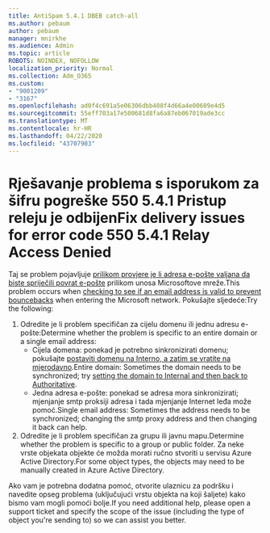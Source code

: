 ```yaml
---
title: AntiSpam 5.4.1 DBEB catch-all
ms.author: pebaum
author: pebaum
manager: mnirkhe
ms.audience: Admin
ms.topic: article
ROBOTS: NOINDEX, NOFOLLOW
localization_priority: Normal
ms.collection: Adm_O365
ms.custom:
- "9001209"
- "3167"
ms.openlocfilehash: ad0f4c691a5e06306dbb408f4d66a4e00609e4d5
ms.sourcegitcommit: 55eff703a17e500681d8fa6a87eb067019ade3cc
ms.translationtype: MT
ms.contentlocale: hr-HR
ms.lasthandoff: 04/22/2020
ms.locfileid: "43707903"
---
```

# <a name="fix-delivery-issues-for-error-code-550-541-relay-access-denied"></a><span data-ttu-id="55a09-102">Rješavanje problema s isporukom za šifru pogreške 550 5.4.1 Pristup releju je odbijen</span><span class="sxs-lookup"><span data-stu-id="55a09-102">Fix delivery issues for error code 550 5.4.1 Relay Access Denied</span></span>

<span data-ttu-id="55a09-103">Taj se problem pojavljuje [prilikom provjere je li adresa e-pošte valjana da biste spriječili povrat e-pošte](https://docs.microsoft.com/exchange/mail-flow-best-practices/use-directory-based-edge-blocking) prilikom unosa Microsoftove mreže.</span><span class="sxs-lookup"><span data-stu-id="55a09-103">This problem occurs when [checking to see if an email address is valid to prevent bouncebacks](https://docs.microsoft.com/exchange/mail-flow-best-practices/use-directory-based-edge-blocking) when entering the Microsoft network.</span></span> <span data-ttu-id="55a09-104">Pokušajte sljedeće:</span><span class="sxs-lookup"><span data-stu-id="55a09-104">Try the following:</span></span>

1. <span data-ttu-id="55a09-105">Odredite je li problem specifičan za cijelu domenu ili jednu adresu e-pošte:</span><span class="sxs-lookup"><span data-stu-id="55a09-105">Determine whether the problem is specific to an entire domain or a single email address:</span></span>
    - <span data-ttu-id="55a09-106">Cijela domena: ponekad je potrebno sinkronizirati domenu; pokušajte [postaviti domenu na Interno, a zatim se vratite na mjerodavno](https://docs.microsoft.com/exchange/mail-flow-best-practices/manage-accepted-domains/manage-accepted-domains).</span><span class="sxs-lookup"><span data-stu-id="55a09-106">Entire domain: Sometimes the domain needs to be synchronized; try [setting the domain to Internal and then back to Authoritative](https://docs.microsoft.com/exchange/mail-flow-best-practices/manage-accepted-domains/manage-accepted-domains).</span></span>
    - <span data-ttu-id="55a09-107">Jedna adresa e-pošte: ponekad se adresa mora sinkronizirati; mjenjanje smtp proksiji adresa i tada mjenjanje Internet leđa može pomoć.</span><span class="sxs-lookup"><span data-stu-id="55a09-107">Single email address: Sometimes the address needs to be synchronized; changing the smtp proxy address and then changing it back can help.</span></span>
2. <span data-ttu-id="55a09-108">Odredite je li problem specifičan za grupu ili javnu mapu.</span><span class="sxs-lookup"><span data-stu-id="55a09-108">Determine whether the problem is specific to a group or public folder.</span></span> <span data-ttu-id="55a09-109">Za neke vrste objekata objekte će možda morati ručno stvoriti u servisu Azure Active Directory.</span><span class="sxs-lookup"><span data-stu-id="55a09-109">For some object types, the objects may need to be manually created in Azure Active Directory.</span></span>

<span data-ttu-id="55a09-110">Ako vam je potrebna dodatna pomoć, otvorite ulaznicu za podršku i navedite opseg problema (uključujući vrstu objekta na koji šaljete) kako bismo vam mogli pomoći bolje.</span><span class="sxs-lookup"><span data-stu-id="55a09-110">If you need additional help, please open a support ticket and specify the scope of the issue (including the type of object you're sending to) so we can assist you better.</span></span>